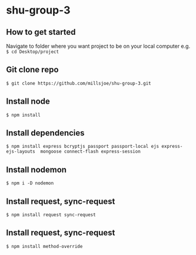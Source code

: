 # shu-group-3

## How to get started
Navigate to folder where you want project to be on your local computer
e.g. `$ cd Desktop/project`

## Git clone repo
`$ git clone https://github.com/millsjoe/shu-group-3.git`

## Install node
`$ npm install`

## Install dependencies
`$ npm install express bcryptjs passport passport-local ejs express-ejs-layouts  mongoose connect-flash express-session`

## Install nodemon 
`$ npm i -D nodemon`

## Install request, sync-request 
`$ npm install request sync-request`

## Install request, sync-request 
`$ npm install method-override`